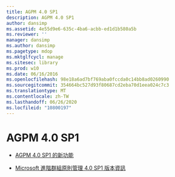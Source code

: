 ```yaml
---
title: AGPM 4.0 SP1
description: AGPM 4.0 SP1
author: dansimp
ms.assetid: 4e55d9e6-635c-4ba6-acbb-ed1d1b580a5b
ms.reviewer: ''
manager: dansimp
ms.author: dansimp
ms.pagetype: mdop
ms.mktglfcycl: manage
ms.sitesec: library
ms.prod: w10
ms.date: 06/16/2016
ms.openlocfilehash: 98e18a6ad7bf769aba0fccda0c14bb8ad0260990
ms.sourcegitcommit: 354664bc527d93f80687cd2eba70d1eea024c7c3
ms.translationtype: MT
ms.contentlocale: zh-TW
ms.lasthandoff: 06/26/2020
ms.locfileid: "10800197"
---
```

# AGPM 4.0 SP1


-   [AGPM 4.0 SP1 的新功能](whats-new-in-agpm-40-sp1.md)

-   [Microsoft 進階群組原則管理 4.0 SP1 版本資訊](release-notes-for-microsoft-advanced-group-policy-management-40-sp1.md)

 

 





